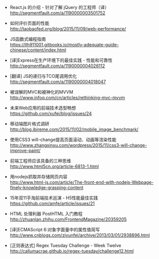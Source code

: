 
- React.js 的介绍 - 针对了解 jQuery 的工程师（译）  
http://segmentfault.com/a/1190000003501752

- 如何评价页面的性能  
http://taobaofed.org/blog/2015/11/09/web-performance/

- JS函数式编程指南  
https://llh911001.gitbooks.io/mostly-adequate-guide-chinese/content/index.html

- [译]Express在生产环境下的最佳实践 - 性能和可靠性  
http://segmentfault.com/a/1190000004026112

- [翻译] JS的递归与TCO尾调用优化  
http://segmentfault.com/a/1190000004018047

- 被误解的MVC和被神化的MVVM  
http://www.infoq.com/cn/articles/rethinking-mvc-mvvm

- 未来Web应用的前端技术选型畅想  
https://github.com/xufei/blog/issues/24

- 移动端图片格式调研  
http://blog.ibireme.com/2015/11/02/mobile_image_benchmark/

- 使用CSS3 will-change提高页面滚动、动画等渲染性能  
http://www.zhangxinxu.com/wordpress/2015/11/css3-will-change-improve-paint/

- 前端工程师应该具备的三种思维  
http://www.html5cn.org/article-6813-1.html

- 用nodejs抓取并存储网页内容  
http://www.html-js.com/article/The-front-end-with-nodejs-Webpage-finely-knowledge-grasping-content

- 15年双11手淘前端技术巡演 - H5性能最佳实践  
https://github.com/amfe/article/issues/21

- HTML 处理利器 PostHTML 入门教程  
http://zhuanlan.zhihu.com/FrontendMagazine/20359205

- [译]ECMAScript 6:对象字面量中的属性值简写  
http://www.cnblogs.com/ziyunfei/archive/2013/03/01/2938896.html

- [正则表达式] Regex Tuesday Challenge - Week Twelve  
http://callumacrae.github.io/regex-tuesday/challenge12.html

